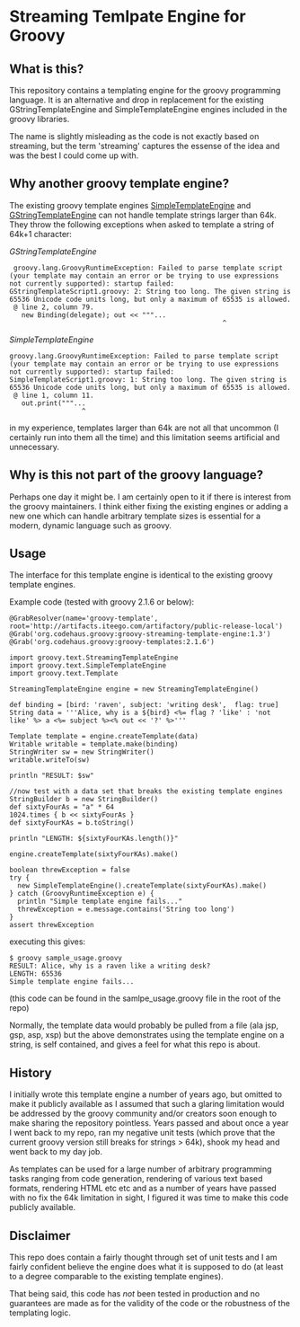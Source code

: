 # Streaming Temlpate Engine for Groovy

## What is this?
This repository contains a templating engine for the groovy programming language. It is 
an alternative and drop in replacement for the existing GStringTemplateEngine and 
SimpleTemplateEngine engines included in the groovy libraries. 

The name is slightly misleading as the code is not exactly based on streaming, but 
the term 'streaming' captures the essense of the idea and was the best I could come up
with. 

## Why another groovy template engine?
The existing groovy template engines 
[SimpleTemplateEngine](http://groovy.codehaus.org/gapi/groovy/text/SimpleTemplateEngine.html) and 
[GStringTemplateEngine](http://groovy.codehaus.org/gapi/groovy/text/GStringTemplateEngine.html) can 
not handle template strings larger than 64k. They throw the following exceptions when asked 
to template a string of 64k+1 character: 

_GStringTemplateEngine_

     groovy.lang.GroovyRuntimeException: Failed to parse template script (your template may contain an error or be trying to use expressions not currently supported): startup failed:
    GStringTemplateScript1.groovy: 2: String too long. The given string is 65536 Unicode code units long, but only a maximum of 65535 is allowed.
     @ line 2, column 79.
       new Binding(delegate); out << """...
                                                         ^

_SimpleTemplateEngine_

    groovy.lang.GroovyRuntimeException: Failed to parse template script (your template may contain an error or be trying to use expressions not currently supported): startup failed:
    SimpleTemplateScript1.groovy: 1: String too long. The given string is 65536 Unicode code units long, but only a maximum of 65535 is allowed.
     @ line 1, column 11.
       out.print("""...
                      ^

in my experience, templates larger than 64k are not all that uncommon (I certainly run into them 
all the time) and this limitation seems artificial and unnecessary. 

## Why is this not part of the groovy language?
Perhaps one day it might be. I am certainly open to it if there is interest from the groovy 
maintainers. I think either fixing the existing engines or adding a new one which can handle 
arbitrary template sizes is essential for a modern, dynamic language such as groovy. 

## Usage
The interface for this template engine is identical to the existing groovy template engines. 

Example code (tested with groovy 2.1.6 or below): 

    @GrabResolver(name='groovy-template', root='http://artifacts.iteego.com/artifactory/public-release-local')
    @Grab('org.codehaus.groovy:groovy-streaming-template-engine:1.3')
    @Grab('org.codehaus.groovy:groovy-templates:2.1.6')

    import groovy.text.StreamingTemplateEngine
    import groovy.text.SimpleTemplateEngine
    import groovy.text.Template

    StreamingTemplateEngine engine = new StreamingTemplateEngine()

    def binding = [bird: 'raven', subject: 'writing desk',  flag: true]
    String data = '''Alice, why is a ${bird} <%= flag ? 'like' : 'not like' %> a <%= subject %><% out << '?' %>'''

    Template template = engine.createTemplate(data)
    Writable writable = template.make(binding)
    StringWriter sw = new StringWriter()
    writable.writeTo(sw)

    println "RESULT: $sw"

    //now test with a data set that breaks the existing template engines
    StringBuilder b = new StringBuilder()
    def sixtyFourAs = "a" * 64
    1024.times { b << sixtyFourAs }
    def sixtyFourKAs = b.toString()

    println "LENGTH: ${sixtyFourKAs.length()}"

    engine.createTemplate(sixtyFourKAs).make()

    boolean threwException = false
    try { 
      new SimpleTemplateEngine().createTemplate(sixtyFourKAs).make()
    } catch (GroovyRuntimeException e) {  
      println "Simple template engine fails..."
      threwException = e.message.contains('String too long')
    }
    assert threwException

executing this gives: 

    $ groovy sample_usage.groovy 
    RESULT: Alice, why is a raven like a writing desk?
    LENGTH: 65536
    Simple template engine fails...

(this code can be found in the samlpe_usage.groovy file in the root of the repo)

Normally, the template data would probably be pulled from a file (ala jsp, gsp, asp, xsp) but the above 
demonstrates using the template engine on a string, is self contained, and gives a feel for what this 
repo is about. 

## History 
I initially wrote this template engine a number of years ago, but omitted to make it publicly 
available as I assumed that such a glaring limitation would be addressed by the groovy 
community and/or creators soon enough to make sharing the repository pointless. Years passed and 
about once a year I went back to my repo, ran my negative unit tests (which prove that the current 
groovy version still breaks for strings > 64k), shook my head and went back to my day job. 

As templates can be used for a large number of arbitrary programming tasks ranging from code generation, 
rendering of various text based formats, rendering HTML etc etc and as a number of years have passed 
with no fix the 64k limitation in sight, I figured it was time to make this code publicly available. 

## Disclaimer
This repo does contain a fairly thought through set of unit tests and I am fairly confident believe the 
engine does what it is supposed to do (at least to a degree comparable to the existing template engines). 

That being said, this code has _not_ been tested in production and no guarantees are
made as for the validity of the code or the robustness of the templating logic. 